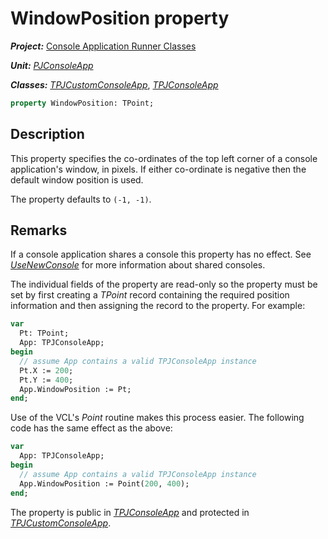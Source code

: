 # WindowPosition property

***Project:*** [Console Application Runner Classes](../API.md)

***Unit:*** [_PJConsoleApp_](./PJConsoleApp.md)

***Classes:*** [_TPJCustomConsoleApp_](./TPJCustomConsoleApp.md), [_TPJConsoleApp_](./TPJConsoleApp.md)

```pascal
property WindowPosition: TPoint;
```

## Description

This property specifies the co-ordinates of the top left corner of a console application's window, in pixels. If either co-ordinate is negative then the default window position is used.

The property defaults to `(-1, -1)`.

## Remarks

If a console application shares a console this property has no effect. See [_UseNewConsole_](./TPJCustomConsoleApp-UseNewConsole.md) for more information about shared consoles.

The individual fields of the property are read-only so the property must be set by first creating a _TPoint_ record containing the required position information and then assigning the record to the property. For example:

```pascal
var
  Pt: TPoint;
  App: TPJConsoleApp;
begin
  // assume App contains a valid TPJConsoleApp instance
  Pt.X := 200;
  Pt.Y := 400;
  App.WindowPosition := Pt;
end;
```

Use of the VCL's _Point_ routine makes this process easier. The following code has the same effect as the above:

```pascal
var
  App: TPJConsoleApp;
begin
  // assume App contains a valid TPJConsoleApp instance
  App.WindowPosition := Point(200, 400);
end;
```

The property is public in [_TPJConsoleApp_](./TPJConsoleApp.md) and protected in [_TPJCustomConsoleApp_](./TPJCustomConsoleApp.md).
